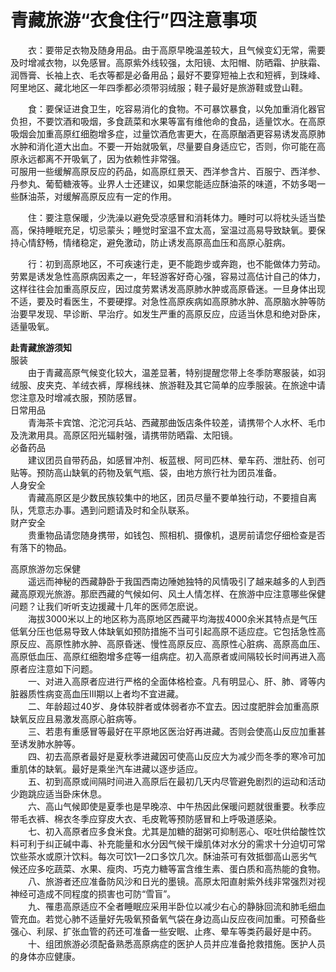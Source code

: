 # 青藏旅游“衣食住行”四注意事项  

&emsp;&emsp;衣：要带足衣物及随身用品。由于高原早晚温差较大，且气候变幻无常，需要及时增减衣物，以免感冒。高原紫外线较强，太阳镜、太阳帽、防晒霜、护肤霜、润唇膏、长袖上衣、毛衣等都是必备用品；最好不要穿短袖上衣和短裤，到珠峰、阿里地区、藏北地区一年四季都必须带羽绒服；鞋子最好是旅游鞋或登山鞋。  

&emsp;&emsp;食：要保证进食卫生，吃容易消化的食物。不可暴饮暴食，以免加重消化器官负担，不要饮酒和吸烟，多食蔬菜和水果等富有维他命的食品，适量饮水。在高原吸烟会加重高原红细胞增多症，过量饮酒危害更大，在高原酗酒更容易诱发高原肺水肿和消化道大出血。不要一开始就吸氧，尽量要自身适应它，否则，你可能在高原永远都离不开吸氧了，因为依赖性非常强。  
可服用一些缓解高原反应的药品，如高原红景天、西洋参含片、百服宁、西洋参、丹参丸、葡萄糖液等。业界人士还建议，如果您能适应酥油茶的味道，不妨多喝一些酥油茶，对缓解高原反应有一定的作用。  

&emsp;&emsp;住：要注意保暖，少洗澡以避免受凉感冒和消耗体力。睡时可以将枕头适当垫高，保持睡眠充足，切忌蒙头；睡觉时室温不宜太高，室温过高易导致缺氧。要保持心情舒畅，情绪稳定，避免激动，防止诱发高原高血压和高原心脏病。  

&emsp;&emsp;行：初到高原地区，不可疾速行走，更不能跑步或奔跑，也不能做体力劳动。劳累是诱发急性高原病因素之一，年轻游客好奇心强，容易过高估计自己的体力，这样往往会加重高原反应，因过度劳累诱发高原肺水肿或高原昏迷。一旦身体出现不适，要及时看医生，不要硬撑。对急性高原疾病如高原肺水肿、高原脑水肿等防治要早发现、早诊断、早治疗。如发生严重的高原反应，应适当休息和绝对卧床，适量吸氧。  

**赴青藏旅游须知**  
服装  
&emsp;&emsp;由于青藏高原气候变化较大，温差显著，特别提醒您带上冬季防寒服装，如羽绒服、皮夹克、羊绒衣裤，厚棉线袜、旅游鞋及其它简单的应季服装。在旅途中请您注意及时增减衣服，预防感冒。  
日常用品  
&emsp;&emsp;青海茶卡宾馆、沱沱河兵站、西藏那曲饭店条件较差，请携带个人水杯、毛巾及洗漱用具。高原区阳光辐射强，请携带防晒霜、太阳镜。  
必备药品  
&emsp;&emsp;建议团员自带药品，如感冒冲剂、板蓝根、阿司匹林、晕车药、泄肚药、创可贴等。预防高山缺氧的药物及氧气瓶、袋，由地方旅行社为团员准备。  
人身安全  
&emsp;&emsp;青藏高原区是少数民族较集中的地区，团员尽量不要单独行动，不要擅自离队，凭意志办事。遇到问题请及时和全队联系。  
财产安全  
&emsp;&emsp;贵重物品请您随身携带，如钱包、照相机、摄像机，退房前请您仔细检查是否有落下的物品。  

高原旅游勿忘保健  
&emsp;&emsp;遥远而神秘的西藏静卧于我国西南边陲她独特的风情吸引了越来越多的人到西藏高原观光旅游。那麽西藏的气候如何、风土人情怎样、在旅游中应注意哪些保健问题？让我们听听支边援藏十几年的医师怎麽说。  
&emsp;&emsp;海拔3000米以上的地区称为高原地区西藏平均海拔4000余米其特点是气压低氧分压也低易导致人体缺氧如预防措施不当可引起高原不适应症。它包括急性高原反应、高原性肺水肿、高原昏迷、慢性高原反应、高原性心脏病、高原高血压、高原低血压、高原红细胞增多症等一组病症。初入高原者或间隔较长时间再进入高原者应注意如下问题。  
&emsp;&emsp;一、对进入高原者应进行严格的全面体格检查。凡有明显心、肝、肺、肾等内脏器质性病变高血压Ⅲ期以上者均不宜进藏。  
&emsp;&emsp;二、年龄超过40岁、身体较胖者或体弱者亦不宜去。因过度肥胖会加重高原缺氧反应且易激发高原心脏病等。  
&emsp;&emsp;三、若患有重感冒等最好在平原地区医治好再进藏。否则会使高山反应加重甚至诱发肺水肿等。  
&emsp;&emsp;四、初去高原者最好是夏秋季进藏因可使高山反应大为减少而冬季的寒冷可加重肌体的缺氧。最好是乘坐汽车进藏以逐步适应。  
&emsp;&emsp;五、初到高原或间隔时间进入高原后在最初几天内尽管避免剧烈的运动和活动少跑跳应适当卧床休息。  
&emsp;&emsp;六、高山气候即使是夏季也是早晚凉、中午热因此保暖问题就很重要。秋季应带毛衣裤、棉衣冬季应穿皮大衣、毛皮靴等预防感冒和上呼吸道感染。  
&emsp;&emsp;七、初入高原者应多食米食。尤其是加糖的甜粥可抑制恶心、呕吐供给酸性饮料可利于纠正碱中毒、补充能量和水分因气候干燥肌体对水分的需求十分迫切可常饮些茶水或原汁饮料。每次可饮1—2口多饮几次。酥油茶可有效抵御高山恶劣气候还应多吃蔬菜、水果、瘦肉、巧克力糖等富含维生素、蛋白质和高热能的食物。  
&emsp;&emsp;八、旅游者还应准备防风沙和日光的墨镜。高原太阳直射紫外线非常强烈对视神经可造成不同程度的损害也可防“雪盲”。  
&emsp;&emsp;九、罹患高原适应不全者睡眠应采用半卧位以减少右心的静脉回流和肺毛细血管充血。若觉心肺不适量好先吸氧预备氧气袋在身边高山反应夜间加重。可预备些强心、利尿、扩张血管的药还可准备一些安眠、止疼、晕车等类药最好是中药。  
&emsp;&emsp;十、组团旅游必须配备熟悉高原病症的医护人员并应准备抢救措施。医护人员的身体亦应健康。  
